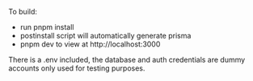 To build:

- run pnpm install
- postinstall script will automatically generate prisma
- pnpm dev to view at http://localhost:3000

There is a .env included, the database and auth credentials are dummy accounts only used for testing purposes.


<!-- Codebase States initialized: 2025-09-09 22:44:47 -->
